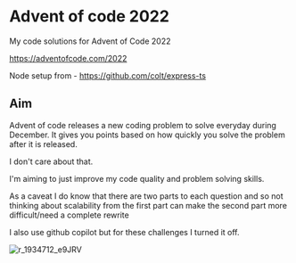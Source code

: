# Advent of code 2022

My code solutions for Advent of Code 2022

https://adventofcode.com/2022

Node setup from - https://github.com/colt/express-ts

## Aim

Advent of code releases a new coding problem to solve everyday during December. It gives you points based on how quickly you solve the problem after it is released.

I don't care about that.

I'm aiming to just improve my code quality and problem solving skills.

As a caveat I do know that there are two parts to each question and so not thinking about scalability from the first part can make the second part more difficult/need a complete rewrite

I also use github copilot but for these challenges I turned it off.

![r_1934712_e9JRV](https://user-images.githubusercontent.com/14803518/205957807-16ef2491-75ca-43b2-9fa0-47330840ecf2.jpg)
